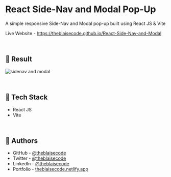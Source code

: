 # React Side-Nav and Modal Pop-Up
A simple responsive Side-Nav and Modal pop-up built using React JS & Vite

Live Website - https://theblaisecode.github.io/React-Side-Nav-and-Modal

<br/>

## 🔶 Result
![sidenav and modal](https://github.com/theblaisecode/React-Side-Nav-and-Modal/assets/89015653/e6d649d8-c0dc-496e-8797-bab5482886e6)

<br/>

## 🔶 Tech Stack
- React JS
- Vite

<br/>

## 🔶 Authors
- GitHub - [@theblaisecode](https://github.com/theblaisecode)
- Twitter - [@theblaisecode](https://twitter.com/theblaisecode)
- LinkedIn - [@theblaisecode](https://www.linkedin.com/in/theblaisecode)
- Portfolio - [theblaisecode.netlify.app](https://theblaisecode.netlify.app/)
